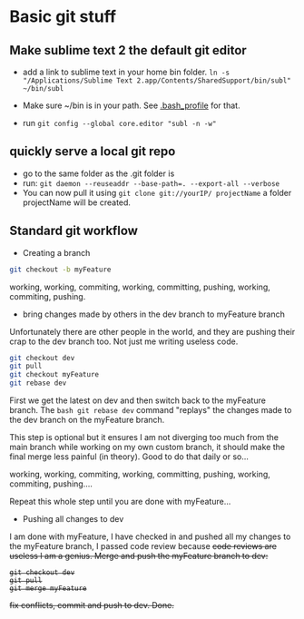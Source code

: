 # Basic git stuff
## Make sublime text 2 the default git editor
* add a link to sublime text in your home bin folder. 
``ln -s "/Applications/Sublime Text 2.app/Contents/SharedSupport/bin/subl" ~/bin/subl``

* Make sure  ~/bin is in your path. See [.bash_profile](.bash_profile ".bash_profile")  for that.
* run ``git config --global core.editor "subl -n -w"``


## quickly serve a local git repo

* go to the same folder as the .git folder is
* run:
``git daemon --reuseaddr --base-path=. --export-all --verbose``
* You can now pull it using ``git clone git://yourIP/ projectName`` a folder projectName will be created.

## Standard git workflow

* Creating a branch

```bash
git checkout -b myFeature
```

working, working, commiting, working, committing, pushing, working, commiting, pushing.

* bring changes made by others in the dev branch to myFeature branch

Unfortunately there are other people in the world, and they are pushing their crap to the dev branch too.
Not just me writing useless code.

```bash
git checkout dev
git pull
git checkout myFeature
git rebase dev
```

First we get the latest on dev and then switch back to the myFeature branch. The ```bash git rebase dev```
command "replays" the changes made to the dev branch on the myFeature branch.

This step is optional but it ensures I am not diverging too much from the main branch while
working on my own custom branch, it should make the final merge less painful (in theory).
Good to do that daily or so...

working, working, commiting, working, committing, pushing, working, commiting, pushing....

Repeat this whole step until you are done with myFeature...

* Pushing all changes to dev

I am done with myFeature, I have checked in and pushed all my changes to the myFeature branch,
I passed code review because <s>code reviews are useless<s> I am a genius.
Merge and push the myFeature branch to dev:

```
git checkout dev
git pull
git merge myFeature
```

fix conflicts, commit and push to dev. Done.
